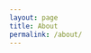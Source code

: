 ```yaml
---
layout: page
title: About
permalink: /about/
---
```


  <div class="collage" id="collage"></div>

  <script>
    const collageElement = document.getElementById('collage');
    const photoUrls = [
      'image1.jpg',
      'image2.jpg',
      'image3.jpg',
      // Add more image URLs here
    ];

    function getRandomSize() {
      const width = Math.floor(Math.random() * 3) + 1; // Random width between 1 and 3
      const height = Math.floor(Math.random() * 3) + 1; // Random height between 1 and 3
      return { width, height };
    }

    function createPhotoElement(url, size) {
      const photoElement = document.createElement('img');
      photoElement.src = url;
      photoElement.classList.add('photo');
      photoElement.style.width = `${size.width * 100}vw`;
      photoElement.style.height = `${size.height * 100}vh`;
      return photoElement;
    }

    function updateCollage() {
      collageElement.innerHTML = '';

      photoUrls.forEach(url => {
        const size = getRandomSize();
        const photoElement = createPhotoElement(url, size);

        const xPosition = Math.random() * (100 - size.width) + 1;
        const yPosition = Math.random() * (100 - size.height) + 1;

        photoElement.style.left = `${xPosition}vw`;
        photoElement.style.top = `${yPosition}vh`;

        collageElement.appendChild(photoElement);
      });
    }

    function changePhotosRandomly() {
      setInterval(updateCollage, 5000); // Change photos every 5 seconds
    }

    changePhotosRandomly();
  </script>
